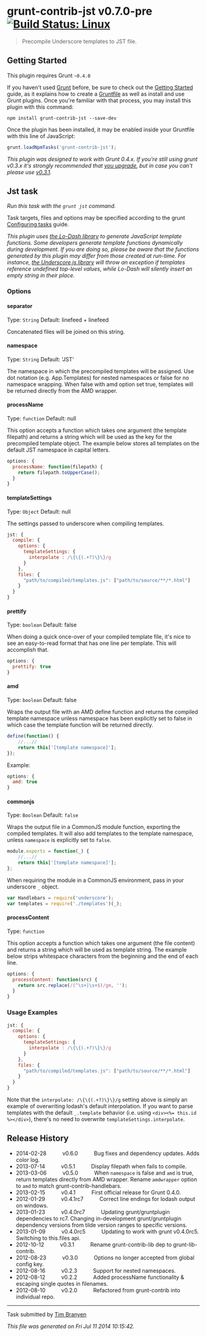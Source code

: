 # grunt-contrib-jst v0.7.0-pre [![Build Status: Linux](https://travis-ci.org/gruntjs/grunt-contrib-jst.png?branch=master)](https://travis-ci.org/gruntjs/grunt-contrib-jst)

> Precompile Underscore templates to JST file.



## Getting Started
This plugin requires Grunt `~0.4.0`

If you haven't used [Grunt](http://gruntjs.com/) before, be sure to check out the [Getting Started](http://gruntjs.com/getting-started) guide, as it explains how to create a [Gruntfile](http://gruntjs.com/sample-gruntfile) as well as install and use Grunt plugins. Once you're familiar with that process, you may install this plugin with this command:

```shell
npm install grunt-contrib-jst --save-dev
```

Once the plugin has been installed, it may be enabled inside your Gruntfile with this line of JavaScript:

```js
grunt.loadNpmTasks('grunt-contrib-jst');
```

*This plugin was designed to work with Grunt 0.4.x. If you're still using grunt v0.3.x it's strongly recommended that [you upgrade](http://gruntjs.com/upgrading-from-0.3-to-0.4), but in case you can't please use [v0.3.1](https://github.com/gruntjs/grunt-contrib-jst/tree/grunt-0.3-stable).*



## Jst task
_Run this task with the `grunt jst` command._

Task targets, files and options may be specified according to the grunt [Configuring tasks](http://gruntjs.com/configuring-tasks) guide.

_This plugin uses [the Lo-Dash library](http://lodash.com/) to generate JavaScript template functions. Some developers generate template functions dynamically during development. If you are doing so, please be aware that the functions generated by this plugin may differ from those created at run-time. For instance, [the Underscore.js library](http://underscorejs.org/) will throw an exception if templates reference undefined top-level values, while Lo-Dash will silently insert an empty string in their place._
### Options

#### separator
Type: `String`
Default: linefeed + linefeed

Concatenated files will be joined on this string.

#### namespace
Type: `String`
Default: 'JST'

The namespace in which the precompiled templates will be assigned. Use dot notation (e.g. App.Templates) for nested namespaces or false for no namespace wrapping. When false with amd option set true, templates will be returned directly from the AMD wrapper.

#### processName
Type: `function`
Default: null

This option accepts a function which takes one argument (the template filepath) and returns a string which will be used as the key for the precompiled template object.  The example below stores all templates on the default JST namespace in capital letters.

```js
options: {
  processName: function(filepath) {
    return filepath.toUpperCase();
  }
}
```

#### templateSettings
Type: `Object`
Default: null

The settings passed to underscore when compiling templates.

```js
jst: {
  compile: {
    options: {
      templateSettings: {
        interpolate : /\{\{(.+?)\}\}/g
      }
    },
    files: {
      "path/to/compiled/templates.js": ["path/to/source/**/*.html"]
    }
  }
}
```

#### prettify
Type: `boolean`
Default: false

When doing a quick once-over of your compiled template file, it's nice to see
an easy-to-read format that has one line per template. This will accomplish
that.

```js
options: {
  prettify: true
}
```

#### amd
Type: `boolean`
Default: false

Wraps the output file with an AMD define function and returns the compiled template namespace unless namespace has been explicitly set to false in which case the template function will be returned directly.

```js
define(function() {
    //...//
    return this['[template namespace]'];
});
```

Example:
```js
options: {
  amd: true
}
```

#### commonjs
Type: `Boolean`
Default: `false`

Wraps the output file in a CommonJS module function, exporting the compiled templates. It will also add templates to the template namespace, unless `namespace` is explicitly set to `false`.

```js
module.exports = function(_) {
    //...//
    return this['[template namespace]'];
};
```

When requiring the module in a CommonJS environment, pass in your underscore `_` object.

```js
var Handlebars = require('underscore');
var templates = require('./templates')(_);
```

#### processContent
Type: `function`

This option accepts a function which takes one argument (the file content) and
returns a string which will be used as template string.
The example below strips whitespace characters from the beginning and the end of
each line.

```js
options: {
  processContent: function(src) {
    return src.replace(/(^\s+|\s+$)/gm, '');
  }
}
```

### Usage Examples

```js
jst: {
  compile: {
    options: {
      templateSettings: {
        interpolate : /\{\{(.+?)\}\}/g
      }
    },
    files: {
      "path/to/compiled/templates.js": ["path/to/source/**/*.html"]
    }
  }
}
```
Note that the `interpolate: /\{\{(.+?)\}\}/g` setting above is simply an example of overwriting lodash's default interpolation. If you want to parse templates with the default `_.template` behavior (i.e. using `<div><%= this.id %></div>`), there's no need to overwrite `templateSettings.interpolate`.


## Release History

 * 2014-02-28   v0.6.0   Bug fixes and dependency updates. Adds color log.
 * 2013-07-14   v0.5.1   Display filepath when fails to compile.
 * 2013-03-06   v0.5.0   When `namespace` is false and `amd` is true, return templates directly from AMD wrapper. Rename `amdwrapper` option to `amd` to match grunt-contrib-handlebars.
 * 2013-02-15   v0.4.1   First official release for Grunt 0.4.0.
 * 2012-01-29   v0.4.1rc7   Correct line endings for lodash output on windows.
 * 2013-01-23   v0.4.0rc7   Updating grunt/gruntplugin dependencies to rc7. Changing in-development grunt/gruntplugin dependency versions from tilde version ranges to specific versions.
 * 2013-01-09   v0.4.0rc5   Updating to work with grunt v0.4.0rc5. Switching to this.files api.
 * 2012-10-12   v0.3.1   Rename grunt-contrib-lib dep to grunt-lib-contrib.
 * 2012-08-23   v0.3.0   Options no longer accepted from global config key.
 * 2012-08-16   v0.2.3   Support for nested namespaces.
 * 2012-08-12   v0.2.2   Added processName functionality & escaping single quotes in filenames.
 * 2012-08-10   v0.2.0   Refactored from grunt-contrib into individual repo.

---

Task submitted by [Tim Branyen](http://tbranyen.com)

*This file was generated on Fri Jul 11 2014 10:15:42.*
